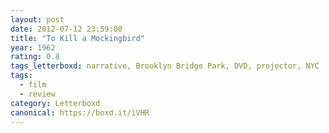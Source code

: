 ```yaml
---
layout: post 
date: 2012-07-12 23:59:00
title: "To Kill a Mockingbird"
year: 1962
rating: 0.8
tags_letterboxd: narrative, Brooklyn Bridge Park, DVD, projector, NYC
tags:
  - film
  - review
category: Letterboxd
canonical: https://boxd.it/iVHR
---
```

